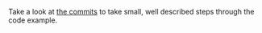 Take a look at [the commits](https://github.com/LL782/refactoring-chapter-1-example/commits/main/) to take small, well described steps through the code example.
